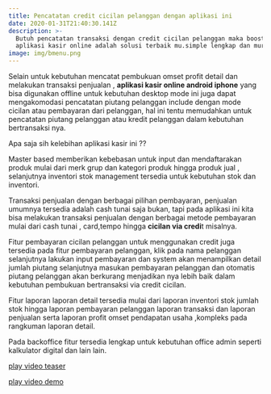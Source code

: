 ```yaml
---
title: Pencatatan credit cicilan pelanggan dengan aplikasi ini
date: 2020-01-31T21:40:30.141Z
description: >-
  Butuh pencatatan transaksi dengan credit cicilan pelanggan maka boosterpos
  aplikasi kasir online adalah solusi terbaik mu.simple lengkap dan murah !!
image: img/bmenu.png
---
```

Selain untuk kebutuhan mencatat pembukuan omset profit detail  dan melakukan transaksi penjualan , **aplikasi kasir online android iphone** yang bisa digunakan offline untuk kebutuhan desktop mode ini juga dapat mengakomodasi pencatatan piutang pelanggan include dengan mode cicilan atau pembayaran dari pelanggan, hal ini tentu memudahkan untuk pencatatan piutang pelanggan atau kredit pelanggan dalam kebutuhan bertransaksi nya.

Apa saja sih kelebihan aplikasi kasir ini ??

Master based memberikan kebebasan untuk input dan mendaftarakan produk mulai dari merk grup dan kategori produk hingga produk jual , selanjutnya inventori stok management tersedia untuk kebutuhan stok dan inventori.

Transaksi penjualan dengan berbagai pilihan pembayaran, penjualan umumnya tersedia adalah cash tunai saja bukan, tapi pada aplikasi ini kita bisa melakukan transaksi penjualan dengan berbagai metode pembayaran mulai dari cash tunai , card,tempo hingga **cicilan via credi**t misalnya.

Fitur pembayaran cicilan pelanggan untuk menggunakan credit juga tersedia pada fitur pembayaran pelanggan, klik pada nama pelanggan selanjutnya lakukan input pembayaran dan system akan menampilkan detail jumlah piutang selanjutnya masukan pembayaran pelanggan dan otomatis piutang pelanggan akan berkurang menjadikan nya lebih baik dalam kebutuhan pembukuan bertransaksi via credit cicilan.

Fitur laporan laporan detail tersedia mulai dari laporan inventori stok jumlah stok hingga laporan pembayaran pelanggan laporan transaksi dan laporan penjualan serta laporan profit omset pendapatan usaha ,kompleks pada rangkuman laporan detail.

Pada backoffice fitur tersedia lengkap untuk kebutuhan office admin seperti kalkulator digital dan lain lain.

[play video teaser](https://www.youtube.com/watch?v=WkhKTPQk0-o)

[play video demo](https://www.youtube.com/playlist?list=PLQDm6k9_HvYNgKZQ0iiHZEUNbAoEvQzVV)
